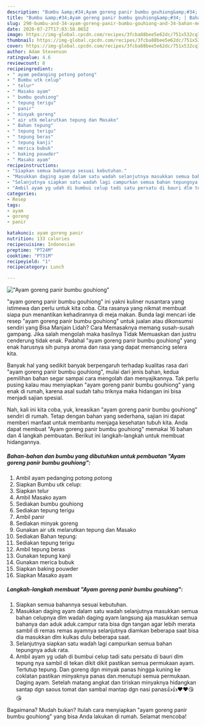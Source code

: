 ```yaml
---
description: "Bumbu &amp;#34;Ayam goreng panir bumbu gouhiong&amp;#34; | Bahan Membuat &amp;#34;Ayam goreng panir bumbu gouhiong&amp;#34; Yang Lezat Sekali"
title: "Bumbu &amp;#34;Ayam goreng panir bumbu gouhiong&amp;#34; | Bahan Membuat &amp;#34;Ayam goreng panir bumbu gouhiong&amp;#34; Yang Lezat Sekali"
slug: 290-bumbu-and-34-ayam-goreng-panir-bumbu-gouhiong-and-34-bahan-membuat-and-34-ayam-goreng-panir-bumbu-gouhiong-and-34-yang-lezat-sekali
date: 2020-07-27T17:03:58.065Z
image: https://img-global.cpcdn.com/recipes/3fcba88bee5e62dc/751x532cq70/ayam-goreng-panir-bumbu-gouhiong-foto-resep-utama.jpg
thumbnail: https://img-global.cpcdn.com/recipes/3fcba88bee5e62dc/751x532cq70/ayam-goreng-panir-bumbu-gouhiong-foto-resep-utama.jpg
cover: https://img-global.cpcdn.com/recipes/3fcba88bee5e62dc/751x532cq70/ayam-goreng-panir-bumbu-gouhiong-foto-resep-utama.jpg
author: Adam Stevenson
ratingvalue: 4.6
reviewcount: 8
recipeingredient:
- " ayam pedanging potong potong"
- " Bumbu utk celup"
- " telur"
- " Masako ayam"
- " bumbu gouhiong"
- " tepung terigu"
- " panir"
- " minyak goreng"
- " air utk melarutkan tepung dan Masako"
- " Bahan tepung"
- " tepung terigu"
- " tepung beras"
- " tepung kanji"
- " merica bubuk"
- " baking pouwder"
- " Masako ayam"
recipeinstructions:
- "Siapkan semua bahannya sesuai kebutuhan."
- "Masukkan daging ayam dalam satu wadah selanjutnya masukkan semua bahan celupnya dlm wadah daging ayam langsung aja masukkan semua bahanya dan aduk aduk.campur rata bisa dgn tangan agar lebih merata sambil di remas remas ayamnya selanjutnya diamkan beberapa saat bisa dia masukkan dlm kulkas dulu beberapa saat."
- "Selanjutnya siapkan satu wadah lagi campurkan semua bahan tepungnya aduk rata."
- "Ambil ayam yg udah di bumbui celup tadi satu persatu di bauri dlm tepung nya sambil di tekan dikit dikit pastikan semua permukaan ayam. Tertutup tepung. Dan goreng dgn minyak panas hingga kuning ke coklatan pastikan minyaknya panas dan.menutupi semua permukaan. Daging ayam. Setelah matang angkat dan tiriskan minyaknya hidangkan santap dgn saous tomat dan sambal mantap dgn nasi panas👍👍❤️❤️😘😘"
categories:
- Resep
tags:
- ayam
- goreng
- panir

katakunci: ayam goreng panir 
nutrition: 133 calories
recipecuisine: Indonesian
preptime: "PT24M"
cooktime: "PT31M"
recipeyield: "1"
recipecategory: Lunch

---
```



![&#34;Ayam goreng panir bumbu gouhiong&#34;](https://img-global.cpcdn.com/recipes/3fcba88bee5e62dc/751x532cq70/ayam-goreng-panir-bumbu-gouhiong-foto-resep-utama.jpg)


&#34;ayam goreng panir bumbu gouhiong&#34; ini yakni kuliner nusantara yang istimewa dan perlu untuk kita coba. Cita rasanya yang nikmat membuat siapa pun menantikan kehadirannya di meja makan.
Bunda lagi mencari ide resep &#34;ayam goreng panir bumbu gouhiong&#34; untuk jualan atau dikonsumsi sendiri yang Bisa Manjain Lidah? Cara Memasaknya memang susah-susah gampang. Jika salah mengolah maka hasilnya Tidak Memuaskan dan justru cenderung tidak enak. Padahal &#34;ayam goreng panir bumbu gouhiong&#34; yang enak harusnya sih punya aroma dan rasa yang dapat memancing selera kita.



Banyak hal yang sedikit banyak berpengaruh terhadap kualitas rasa dari &#34;ayam goreng panir bumbu gouhiong&#34;, mulai dari jenis bahan, kedua pemilihan bahan segar sampai cara mengolah dan menyajikannya. Tak perlu pusing kalau mau menyiapkan &#34;ayam goreng panir bumbu gouhiong&#34; yang enak di rumah, karena asal sudah tahu triknya maka hidangan ini bisa menjadi sajian spesial.


Nah, kali ini kita coba, yuk, kreasikan &#34;ayam goreng panir bumbu gouhiong&#34; sendiri di rumah. Tetap dengan bahan yang sederhana, sajian ini dapat memberi manfaat untuk membantu menjaga kesehatan tubuh kita. Anda dapat membuat &#34;Ayam goreng panir bumbu gouhiong&#34; memakai 16 bahan dan 4 langkah pembuatan. Berikut ini langkah-langkah untuk membuat hidangannya.

<!--inarticleads1-->

##### Bahan-bahan dan bumbu yang dibutuhkan untuk pembuatan &#34;Ayam goreng panir bumbu gouhiong&#34;:

1. Ambil  ayam pedanging potong potong
1. Siapkan  Bumbu utk celup:
1. Siapkan  telur
1. Ambil  Masako ayam
1. Sediakan  bumbu gouhiong
1. Sediakan  tepung terigu
1. Ambil  panir
1. Sediakan  minyak goreng
1. Gunakan  air utk melarutkan tepung dan Masako
1. Sediakan  Bahan tepung:
1. Sediakan  tepung terigu
1. Ambil  tepung beras
1. Gunakan  tepung kanji
1. Gunakan  merica bubuk
1. Siapkan  baking pouwder
1. Siapkan  Masako ayam




<!--inarticleads2-->

##### Langkah-langkah membuat &#34;Ayam goreng panir bumbu gouhiong&#34;:

1. Siapkan semua bahannya sesuai kebutuhan.
1. Masukkan daging ayam dalam satu wadah selanjutnya masukkan semua bahan celupnya dlm wadah daging ayam langsung aja masukkan semua bahanya dan aduk aduk.campur rata bisa dgn tangan agar lebih merata sambil di remas remas ayamnya selanjutnya diamkan beberapa saat bisa dia masukkan dlm kulkas dulu beberapa saat.
1. Selanjutnya siapkan satu wadah lagi campurkan semua bahan tepungnya aduk rata.
1. Ambil ayam yg udah di bumbui celup tadi satu persatu di bauri dlm tepung nya sambil di tekan dikit dikit pastikan semua permukaan ayam. Tertutup tepung. Dan goreng dgn minyak panas hingga kuning ke coklatan pastikan minyaknya panas dan.menutupi semua permukaan. Daging ayam. Setelah matang angkat dan tiriskan minyaknya hidangkan santap dgn saous tomat dan sambal mantap dgn nasi panas👍👍❤️❤️😘😘




Bagaimana? Mudah bukan? Itulah cara menyiapkan &#34;ayam goreng panir bumbu gouhiong&#34; yang bisa Anda lakukan di rumah. Selamat mencoba!
